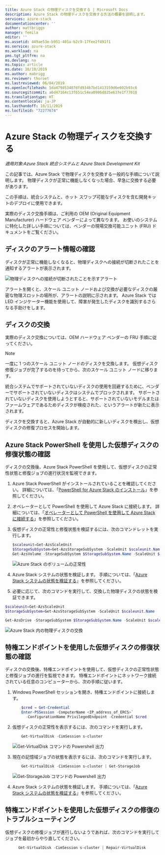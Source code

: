 ```yaml
---
title: Azure Stack の物理ディスクを交換する | Microsoft Docs
description: Azure Stack の物理ディスクを交換する方法の概要を説明します。
services: azure-stack
documentationcenter: ''
author: mattbriggs
manager: femila
editor: ''
ms.assetid: 449ae53e-b951-401a-b2c9-17fee2f491f1
ms.service: azure-stack
ms.workload: na
pms.tgt_pltfrm: na
ms.devlang: na
ms.topic: article
ms.date: 10/10/2019
ms.author: mabrigg
ms.reviewer: thoroet
ms.lastreviewed: 06/04/2019
ms.openlocfilehash: 5da479853487dfd93467bd1413159d6e602b93c6
ms.sourcegitcommit: a6d47164c13f651c54ea0986d825e637e1f77018
ms.translationtype: HT
ms.contentlocale: ja-JP
ms.lasthandoff: 10/11/2019
ms.locfileid: "72277674"
---
```

# <a name="replace-a-physical-disk-in-azure-stack"></a>Azure Stack の物理ディスクを交換する

*適用対象:Azure Stack 統合システムと Azure Stack Development Kit*

この記事では、Azure Stack で物理ディスクを交換する一般的な手順について説明します。 物理ディスクが正常に機能しなくなった場合、早急に交換する必要があります。

この手順は、統合システムと、ホット スワップ可能なディスクを含む開発キットのデプロイに使用できます。

実際のディスク交換手順は、ご利用の OEM (Original Equipment Manufacturer) ハードウェア ベンダーによって異なります。 お使いのシステムに特化した詳しい手順については、ベンダーの現場交換可能ユニット (FRU) ドキュメントをご覧ください。

## <a name="review-disk-alert-information"></a>ディスクのアラート情報の確認
ディスクが正常に機能しなくなると、物理ディスクへの接続が切断されたことを通知するアラートが表示されます。

![物理ディスクへの接続が切断されたことを示すアラート](media/azure-stack-replace-disk/DiskAlert.png)

アラートを開くと、スケール ユニット ノードおよび交換が必要なディスクの厳密な物理スロットの場所が、アラートの説明に示されます。 Azure Stack では LED インジケーター機能を使用して、障害が発生したディスクを識別するさらなる手助けをします。

## <a name="replace-the-disk"></a>ディスクの交換

実際のディスク交換については、OEM ハードウェア ベンダーの FRU 手順に従ってください。

> [!note]
> 一度に 1 つのスケール ユニット ノードのディスクを交換します。 仮想ディスク修復ジョブが完了するのを待ってから、次のスケール ユニット ノードに移ります。

統合システムでサポートされていないディスクの使用を回避するために、ベンダーでサポートされていないディスクはシステムでブロックされます。 サポートされていないディスクを使用しようとすると、サポートされていないモデルまたはファームウェアであるためディスクが検疫された、というアラートが新たに表示されます。

ディスクを交換すると、Azure Stack が自動的に新しいディスクを検出し、仮想ディスクの修復プロセスを開始します。

## <a name="check-the-status-of-virtual-disk-repair-using-azure-stack-powershell"></a>Azure Stack PowerShell を使用した仮想ディスクの修復状態の確認

ディスクの交換後、Azure Stack PowerShell を使用して、仮想ディスクの正常性状態と修復ジョブの進行状況を監視できます。

1. Azure Stack PowerShell がインストールされていることを確認してください。 詳細については、「[PowerShell for Azure Stack のインストール](azure-stack-powershell-install.md)」を参照してください。
2. オペレーターとして PowerShell を使用して Azure Stack に接続します。 詳細については、「[オペレーターとして PowerShell を使用して Azure Stack に接続する](azure-stack-powershell-configure-admin.md)」を参照してください。
3. 仮想ディスクの正常性と修復状態を検証するには、次のコマンドレットを実行します。
    ```powershell  
    $scaleunit=Get-AzsScaleUnit
    $StorageSubSystem=Get-AzsStorageSubSystem -ScaleUnit $scaleunit.Name
    Get-AzsVolume -StorageSubSystem $StorageSubSystem.Name -ScaleUnit $scaleunit.name | Select-Object VolumeLabel, OperationalStatus, RepairStatus
    ```

    ![Azure Stack のボリュームの正常性](media/azure-stack-replace-disk/get-azure-stack-volumes-health.png)

4. Azure Stack システムの状態を検証します。 手順については、「[Azure Stack システムの状態を検証する](azure-stack-diagnostic-test.md)」を参照してください。
5. 必要に応じて、次のコマンドを実行して、交換した物理ディスクの状態を検証できます。

```powershell  
$scaleunit=Get-AzsScaleUnit
$StorageSubSystem=Get-AzsStorageSubSystem -ScaleUnit $scaleunit.Name

Get-AzsDrive -StorageSubSystem $StorageSubSystem.Name -ScaleUnit $scaleunit.name | Sort-Object StorageNode,MediaType,PhysicalLocation | Format-Table Storagenode, Healthstatus, PhysicalLocation, Model, MediaType,  CapacityGB, CanPool, CannotPoolReason
```

![Azure Stack 内の物理ディスクの交換](media/azure-stack-replace-disk/check-replaced-physical-disks-azure-stack.png)

## <a name="check-the-status-of-virtual-disk-repair-using-the-privileged-endpoint"></a>特権エンドポイントを使用した仮想ディスクの修復状態の確認
 
ディスクの交換後、特権エンドポイントを使用して、仮想ディスクの正常性状態と修復ジョブの進行を監視できます。 特権エンドポイントにネットワーク接続されている任意のコンピューターから、次の手順に従います。

1. Windows PowerShell セッションを開き、特権エンドポイントに接続します。
    ```powershell
        $cred = Get-Credential
        Enter-PSSession -ComputerName <IP_address_of_ERCS>`
          -ConfigurationName PrivilegedEndpoint -Credential $cred
    ``` 
  
2. 仮想ディスクの正常性を表示するには、次のコマンドを実行します。
    ```powershell
        Get-VirtualDisk -CimSession s-cluster
    ```
   ![Get-VirtualDisk コマンドの Powershell 出力](media/azure-stack-replace-disk/GetVirtualDiskOutput.png)

3. 現在の記憶域ジョブの状態を表示するには、次のコマンドを実行します。
    ```powershell
        Get-VirtualDisk -CimSession s-cluster | Get-StorageJob
    ```
      ![Get-StorageJob コマンドの Powershell 出力](media/azure-stack-replace-disk/GetStorageJobOutput.png)

4. Azure Stack システムの状態を検証します。 手順については、「[Azure Stack システムの状態を検証する](azure-stack-diagnostic-test.md)」を参照してください。


## <a name="troubleshoot-virtual-disk-repair-using-the-privileged-endpoint"></a>特権エンドポイントを使用した仮想ディスクの修復のトラブルシューティング

仮想ディスクの修復ジョブが進行しないようであれば、次のコマンドを実行してジョブを最初からやり直してください。
  ```powershell
        Get-VirtualDisk -CimSession s-cluster | Repair-VirtualDisk
  ``` 
